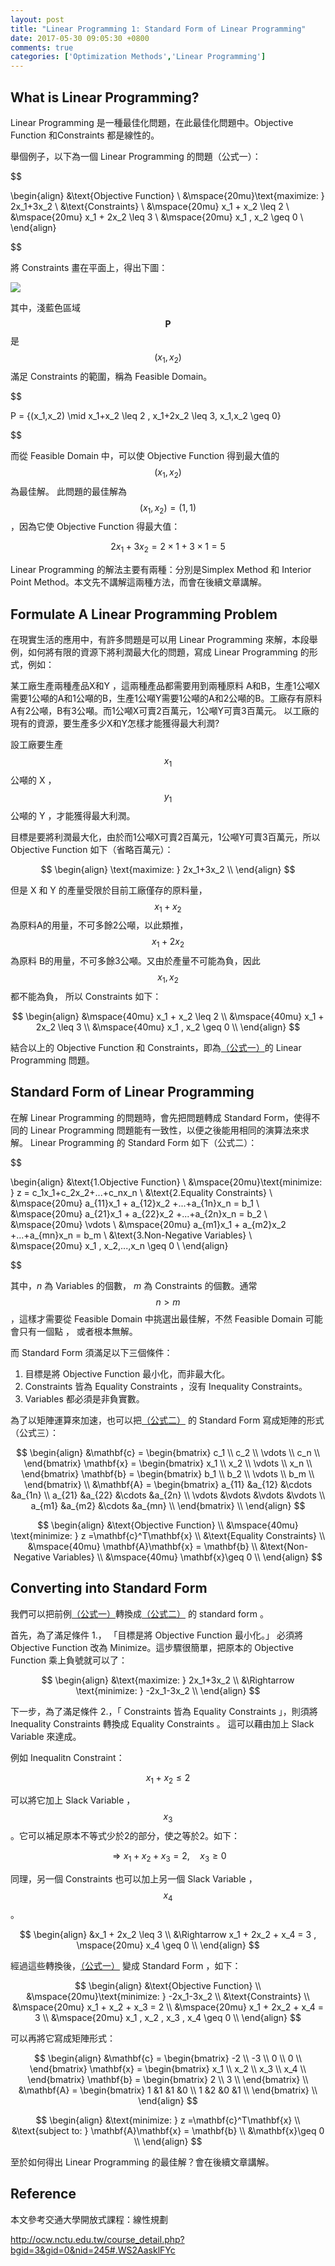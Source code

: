 ```yaml
---
layout: post
title: "Linear Programming 1: Standard Form of Linear Programming"
date: 2017-05-30 09:05:30 +0800
comments: true
categories: ['Optimization Methods','Linear Programming']
---
```


## What is Linear Programming?

Linear Programming 是一種最佳化問題，在此最佳化問題中。Objective Function 和Constraints 都是線性的。

舉個例子，以下為一個 Linear Programming 的問題<a name="eq1">（公式一）</a>：

$$

\begin{align}
&\text{Objective Function} \\
&\mspace{20mu}\text{maximize: }  2x_1+3x_2  \\
&\text{Constraints} \\
&\mspace{20mu} x_1 + x_2  \leq 2 \\
&\mspace{20mu} x_1 + 2x_2 \leq 3 \\
&\mspace{20mu} x_1 , x_2  \geq 0  \\
\end{align}

$$

將 Constraints 畫在平面上，得出下圖：

![](/images/new/linearprog1.png)

<!--more-->

其中，淺藍色區域 $$\mathbf{P}$$ 是 $$(x_1,x_2)$$ 滿足 Constraints 的範圍，稱為 Feasible Domain。

$$

P = \{(x_1,x_2) \mid x_1+x_2 \leq 2 , x_1+2x_2 \leq 3, x_1,x_2 \geq 0\}

$$

而從 Feasible Domain 中，可以使 Objective Function 得到最大值的 $$(x_1,x_2)$$ 為最佳解。 
此問題的最佳解為 $$(x_1,x_2)=(1,1)$$ ，因為它使 Objective Function 得最大值：

$$
2x_1+3x_2 = 2\times 1 + 3\times 1 = 5
$$

Linear Programming 的解法主要有兩種：分別是Simplex Method 和 Interior Point Method。本文先不講解這兩種方法，而會在後續文章講解。


## Formulate A Linear Programming Problem

在現實生活的應用中，有許多問題是可以用 Linear Programming 來解，本段舉例，如何將有限的資源下將利潤最大化的問題，寫成 Linear Programming 的形式，例如：

某工廠生產兩種產品X和Y ，這兩種產品都需要用到兩種原料 A和B，生產1公噸X需要1公噸的A和1公噸的B，生產1公噸Y需要1公噸的A和2公噸的B。工廠存有原料A有2公噸，B有3公噸。而1公噸X可賣2百萬元，1公噸Y可賣3百萬元。 以工廠的現有的資源，要生產多少X和Y怎樣才能獲得最大利潤?

設工廠要生產 $$x_1$$ 公噸的 X ， $$y_1$$ 公噸的 Y ，才能獲得最大利潤。

目標是要將利潤最大化，由於而1公噸X可賣2百萬元，1公噸Y可賣3百萬元，所以 Objective Function 如下（省略百萬元）：

$$
\begin{align}
\text{maximize: }  2x_1+3x_2  \\
\end{align}
$$

但是 X 和 Y 的產量受限於目前工廠僅存的原料量， $$x_1 + x_2$$ 為原料A的用量，不可多餘2公噸，以此類推，$$x_1 + 2x_2$$ 為原料 B的用量，不可多餘3公噸。又由於產量不可能為負，因此 $$x_1,x_2$$ 都不能為負， 所以 Constraints 如下：

$$
\begin{align}
&\mspace{40mu} x_1 + x_2  \leq 2 \\
&\mspace{40mu} x_1 + 2x_2 \leq 3 \\
&\mspace{40mu} x_1 , x_2  \geq 0  \\
\end{align}
$$

結合以上的 Objective Function 和 Constraints，即為<a href="#eq1">（公式一）</a>的 Linear Programming 問題。

## Standard Form of Linear Programming

在解 Linear Programming 的問題時，會先把問題轉成 Standard Form，使得不同的 Linear Programming 問題能有一致性，以便之後能用相同的演算法來求解。
Linear Programming 的 Standard Form 如下<a name="eq2">（公式二）</a>：


$$

\begin{align}
&\text{1.Objective Function} \\
&\mspace{20mu}\text{minimize: } z = c_1x_1+c_2x_2+...+c_nx_n \\
&\text{2.Equality Constraints} \\
&\mspace{20mu} a_{11}x_1 + a_{12}x_2 +...+a_{1n}x_n = b_1 \\
&\mspace{20mu} a_{21}x_1 + a_{22}x_2 +...+a_{2n}x_n = b_2 \\
&\mspace{20mu} \vdots \\
&\mspace{20mu} a_{m1}x_1 + a_{m2}x_2 +...+a_{mn}x_n = b_m \\
&\text{3.Non-Negative Variables} \\
&\mspace{20mu} x_1 , x_2,...,x_n  \geq 0  \\
\end{align}

$$

其中，$n$ 為 Variables 的個數， $m$ 為 Constraints 的個數。通常 $$n >  m$$ ，這樣才需要從 Feasible Domain 中挑選出最佳解，不然 Feasible Domain 可能會只有一個點 ， 或者根本無解。

而 Standard Form 須滿足以下三個條件：

1. 目標是將 Objective Function 最小化，而非最大化。
2. Constraints 皆為 Equality Constraints ，沒有 Inequality Constraints。
3. Variables 都必須是非負實數。

為了以矩陣運算來加速，也可以把<a href="#eq2">（公式二）</a> 的 Standard Form 寫成矩陣的形式<a name="eq3">（公式三）</a>：


$$
\begin{align}
&\mathbf{c} = \begin{bmatrix}
c_1 \\
c_2 \\
\vdots \\
c_n \\
\end{bmatrix}
\mathbf{x} = \begin{bmatrix}
x_1 \\
x_2 \\
\vdots \\
x_n \\
\end{bmatrix}
\mathbf{b} = \begin{bmatrix}
b_1 \\
b_2 \\
\vdots \\
b_m \\
\end{bmatrix} \\
&\mathbf{A} = \begin{bmatrix}
a_{11} &a_{12} &\cdots &a_{1n} \\
a_{21} &a_{22} &\cdots &a_{2n} \\
\vdots &\vdots &\vdots &\vdots \\
a_{m1} &a_{m2} &\cdots &a_{mn} \\
\end{bmatrix} \\
\end{align}
$$


$$
\begin{align}
&\text{Objective Function} \\
&\mspace{40mu} \text{minimize: } z =\mathbf{c}^T\mathbf{x}  \\
&\text{Equality Constraints} \\
&\mspace{40mu} \mathbf{A}\mathbf{x} = \mathbf{b} \\
&\text{Non-Negative Variables} \\
&\mspace{40mu} \mathbf{x}\geq 0 \\
\end{align}
$$



## Converting into Standard Form


我們可以把前例<a href="#eq1">（公式一）</a>轉換成<a href="#eq2">（公式二）</a> 的 standard form 。


首先，為了滿足條件 1.， 「目標是將 Objective Function 最小化。」
必須將 Objective Function 改為 Minimize。這步驟很簡單，把原本的 Objective Function 乘上負號就可以了：


$$
\begin{align}
&\text{maximize: }  2x_1+3x_2  \\
&\Rightarrow \text{minimize: }  -2x_1-3x_2  \\
\end{align}
$$



下一步，為了滿足條件 2.，「 Constraints 皆為 Equality Constraints 」，則須將 Inequality Constraints 轉換成 Equality Constraints 。 這可以藉由加上 Slack Variable 來達成。

例如 Inequalitn Constraint：

$$
x_1 + x_2  \leq 2 
$$

可以將它加上 Slack Variable ，$$x_3$$ 。它可以補足原本不等式少於2的部分，使之等於2。如下：

$$
\Rightarrow  x_1 + x_2 + x_3  = 2 , \mspace{20mu} x_3 \geq 0 
$$


同理，另一個 Constraints 也可以加上另一個 Slack Variable ，$$x_4$$ 。


$$
\begin{align}
&x_1 + 2x_2 \leq 3 \\
&\Rightarrow  x_1 + 2x_2 + x_4  = 3 , \mspace{20mu} x_4 \geq 0 \\
\end{align}
$$


經過這些轉換後，<a href="#eq1">（公式一）</a> 變成 Standard Form ，如下：


$$
\begin{align}
&\text{Objective Function} \\
&\mspace{20mu}\text{minimize: } -2x_1-3x_2  \\
&\text{Constraints} \\
&\mspace{20mu} x_1 + x_2 + x_3 =  2 \\
&\mspace{20mu} x_1 + 2x_2 + x_4 = 3 \\
&\mspace{20mu} x_1 , x_2 , x_3 , x_4 \geq 0  \\
\end{align}
$$


可以再將它寫成矩陣形式：



$$
\begin{align}
&\mathbf{c} = \begin{bmatrix}
-2 \\
-3 \\
0 \\
0 \\
\end{bmatrix}
\mathbf{x} = \begin{bmatrix}
x_1 \\
x_2 \\
x_3 \\
x_4 \\
\end{bmatrix}
\mathbf{b} = \begin{bmatrix}
2 \\
3 \\
\end{bmatrix} \\
&\mathbf{A} = \begin{bmatrix}
1 &1 &1 &0 \\
1 &2 &0 &1 \\
\end{bmatrix} \\
\end{align}
$$


$$
\begin{align}
&\text{minimize: } z =\mathbf{c}^T\mathbf{x}  \\
&\text{subject to: } \mathbf{A}\mathbf{x} = \mathbf{b} \\
&\mathbf{x}\geq 0 \\
\end{align}
$$


至於如何得出 Linear Programming 的最佳解？會在後續文章講解。

## Reference 

本文參考交通大學開放式課程：線性規劃

http://ocw.nctu.edu.tw/course_detail.php?bgid=3&gid=0&nid=245#.WS2AasklFYc
